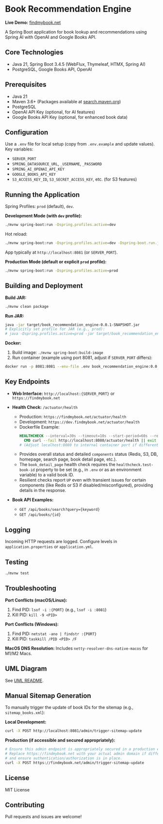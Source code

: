 # Book Recommendation Engine

**Live Demo:** [findmybook.net](https://findmybook.net)

A Spring Boot application for book lookup and recommendations using Spring AI with OpenAI and Google Books API.

## Core Technologies

- Java 21, Spring Boot 3.4.5 (WebFlux, Thymeleaf, HTMX, Spring AI)
- PostgreSQL, Google Books API, OpenAI

## Prerequisites

- Java 21
- Maven 3.6+ (Packages available at [search.maven.org](https://search.maven.org/))
- PostgreSQL
- OpenAI API Key (optional, for AI features)
- Google Books API Key (optional, for enhanced book data)

## Configuration

Use a `.env` file for local setup (copy from `.env.example` and update values). Key variables:
- `SERVER_PORT`
- `SPRING_DATASOURCE_URL`, `_USERNAME`, `_PASSWORD`
- `SPRING_AI_OPENAI_API_KEY`
- `GOOGLE_BOOKS_API_KEY`
- `S3_ACCESS_KEY_ID`, `S3_SECRET_ACCESS_KEY`, etc. (for S3 features)

## Running the Application

Spring Profiles: `prod` (default), `dev`.

**Development Mode (with `dev` profile):**
```bash
./mvnw spring-boot:run -Dspring.profiles.active=dev
```
Hot reload:
```bash
./mvnw spring-boot:run -Dspring.profiles.active=dev -Dspring-boot.run.jvmArguments="-Dspring.devtools.restart.enabled=true"
```
App typically at `http://localhost:8081` (or `SERVER_PORT`).

**Production Mode (default or explicit `prod` profile):**
```bash
./mvnw spring-boot:run -Dspring.profiles.active=prod
```

## Building and Deployment

**Build JAR:**
```bash
./mvnw clean package
```

**Run JAR:**
```bash
java -jar target/book_recommendation_engine-0.0.1-SNAPSHOT.jar
# Explicitly set profile for JAR (e.g., prod):
# java -Dspring.profiles.active=prod -jar target/book_recommendation_engine-0.0.1-SNAPSHOT.jar
```

**Docker:**
1. Build image: `./mvnw spring-boot:build-image`
2. Run container (example using port 8081, adjust if `SERVER_PORT` differs):
```bash
docker run -p 8081:8081 --env-file .env book_recommendation_engine:0.0.1-SNAPSHOT
```

## Key Endpoints

- **Web Interface:** `http://localhost:{SERVER_PORT}` or `https://findmybook.net`
- **Health Check:** `/actuator/health`
  - Production: `https://findmybook.net/actuator/health`
  - Development: `https://dev.findmybook.net/actuator/health`
  - Dockerfile Example:
    ```Dockerfile
    HEALTHCHECK --interval=30s --timeout=10s --start-period=60s --retries=3 \
      CMD curl --fail http://localhost:8080/actuator/health || exit 1
    # (Adjust localhost:8080 to internal container port if different)
    ```
  - Provides overall status and detailed `components` status (Redis, S3, DB, homepage, search page, book detail page, etc.). 
  - The `book_detail_page` health check requires the `healthcheck.test-book-id` property to be set (e.g., in `.env` or as an environment variable) to a valid book ID.
  - Resilient checks report `UP` even with transient issues for certain components (like Redis or S3 if disabled/misconfigured), providing details in the response.

- **Book API Examples:**
  - `GET /api/books/search?query={keyword}`
  - `GET /api/books/{id}`

## Logging

Incoming HTTP requests are logged. Configure levels in `application.properties` or `application.yml`.

## Testing

```bash
./mvnw test
```

## Troubleshooting

**Port Conflicts (macOS/Linux):**
1. Find PID: `lsof -i :{PORT}` (e.g., `lsof -i :8081`)
2. Kill PID: `kill -9 <PID>`

**Port Conflicts (Windows):**
1. Find PID: `netstat -ano | findstr :{PORT}`
2. Kill PID: `taskkill /PID <PID> /F`

**MacOS DNS Resolution:** Includes `netty-resolver-dns-native-macos` for M1/M2 Macs.

## UML Diagram

See [UML README](src/main/resources/uml/README.md).

## Manual Sitemap Generation

To manually trigger the update of book IDs for the sitemap (e.g., `sitemap_books.xml`):

**Local Development:**
```bash
curl -X POST http://localhost:8081/admin/trigger-sitemap-update
```

**Production (if accessible and secured appropriately):**
```bash
# Ensure this admin endpoint is appropriately secured in a production environment if exposed publicly.
# Replace https://findmybook.net with your actual admin domain if different,
# and ensure authentication/authorization is in place.
curl -X POST https://findmybook.net/admin/trigger-sitemap-update
```

## License

MIT License

## Contributing

Pull requests and issues are welcome!

